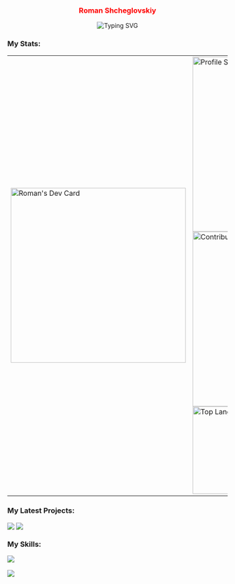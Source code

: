 <div align="center">
  <h3><span style="color:red">Roman Shcheglovskiy</span></h3>
</div>

<div align="center">
  <img src="https://readme-typing-svg.demolab.com?font=Fira+Code&pause=1000&color=FC538C&center=true&vCenter=true&width=435&lines=Front-end+Developer;React+%2F+NextJs+Developer;Vue+%2F+NuxtJs+Developer" alt="Typing SVG" />
</div>

### My Stats:

<table>
  <tr>
    <td>
    <a href="https://app.daily.dev/neverFeltAlive">
      <img src="https://api.daily.dev/devcards/5a014fbe5cee47d2bd0155c7bc65e8f1.png?r=lno" width="400" alt="Roman's Dev Card"/>
    </a>
    </td>
    <td>
      <img width="400px" alt="Profile Stats" src="https://github-readme-stats.vercel.app/api?username=neverFeltAlive&theme=radical"/><br/>
      <img width="400px" alt="Contribution Stats" src="https://streak-stats.demolab.com?user=neverFeltAlive&theme=radical"/><br/>
      <img width="200px" alt="Top Langs" src="https://github-readme-stats.vercel.app/api/top-langs/?username=neverFeltAlive&layout=compactshow_icons=true&theme=radical" />
    </td>
  </tr>
</table>

### My Latest Projects:

<img align="center" src="https://github-readme-stats.vercel.app/api/pin/?username=neverFeltAlive&repo=vite-mpa&theme=radical" />
<img align="center" src="https://github-readme-stats.vercel.app/api/pin/?username=neverFeltAlive&repo=vite-pug&theme=radical" />

### My Skills:

<div>
  <a href="https://skillicons.dev">
    <img src="https://skillicons.dev/icons?i=github,css,html,js,ts,sass,docker,react,nextjs,redux,vue,nuxtjs&perline=7" /><br/><br/>
    <img src="https://skillicons.dev/icons?i=py,cs,unity,rust,dart&perline=7" />
  </a>
</div>
<!-- 
<div>
  <img src="https://github.com/devicons/devicon/blob/master/icons/react/react-original-wordmark.svg" title="React" alt="React" width="40" height="40"/>&nbsp;
  <img src="https://github.com/devicons/devicon/blob/master/icons/vuejs/vuejs-original-wordmark.svg" title="Vue" alt="Vue" width="40" height="40"/>&nbsp;
  <img src="https://github.com/devicons/devicon/blob/master/icons/css3/css3-plain-wordmark.svg"  title="CSS3" alt="CSS" width="40" height="40"/>&nbsp;
  <img src="https://github.com/devicons/devicon/blob/master/icons/html5/html5-original.svg" title="HTML5" alt="HTML" width="40" height="40"/>&nbsp;
  <img src="https://github.com/devicons/devicon/blob/master/icons/javascript/javascript-original.svg" title="JavaScript" alt="JavaScript" width="40" height="40"/>&nbsp;
  <img src="https://github.com/devicons/devicon/blob/master/icons/typescript/typescript-original.svg" title="TypeScript" alt="TypeScript" width="40" height="40"/>&nbsp;
  <img src="https://github.com/devicons/devicon/blob/master/icons/git/git-original-wordmark.svg" title="Git" alt="Git" width="40" height="40"/>
</div> -->
